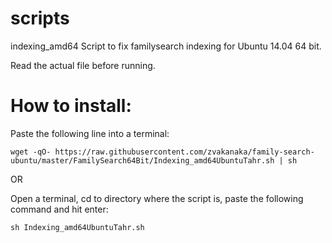  scripts
==========
   
indexing_amd64
   Script to fix familysearch indexing for Ubuntu 14.04 64 bit.

Read the actual file before running.  

 How to install:
=================
Paste the following line into a terminal:

`wget -qO- https://raw.githubusercontent.com/zvakanaka/family-search-ubuntu/master/FamilySearch64Bit/Indexing_amd64UbuntuTahr.sh | sh`

OR 

Open a terminal, cd to directory where the script is, paste the following command and hit enter:
  
   `sh Indexing_amd64UbuntuTahr.sh`
   
   
